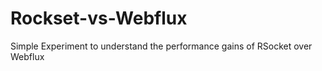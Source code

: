 # Rockset-vs-Webflux

Simple Experiment to understand the performance gains of RSocket over Webflux
